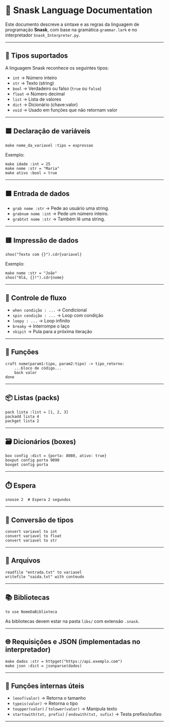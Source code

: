 
# 📘 Snask Language Documentation

Este documento descreve a sintaxe e as regras da linguagem de programação **Snask**, com base na gramática `grammar.lark` e no interpretador `Snask_Interpreter.py`.

---

## 📌 Tipos suportados

A linguagem Snask reconhece os seguintes tipos:

- `int` → Número inteiro
- `str` → Texto (string)
- `bool` → Verdadeiro ou falso (`true` ou `false`)
- `float` → Número decimal
- `list` → Lista de valores
- `dict` → Dicionário (chave:valor)
- `void` → Usado em funções que não retornam valor

---

## 🟦 Declaração de variáveis

```snask
make nome_da_variavel :tipo = expressao
```

Exemplo:
```snask
make idade :int = 25
make nome :str = "Maria"
make ativo :bool = true
```

---

## 🟧 Entrada de dados

- `grab nome :str` → Pede ao usuário uma string.
- `grabnum nome :int` → Pede um número inteiro.
- `grabtxt nome :str` → Também lê uma string.

---

## 🟨 Impressão de dados

```snask
shoo("Texto com {}").cdr{variavel}
```

Exemplo:
```snask
make nome :str = "João"
shoo("Olá, {}!").cdr{nome}
```

---

## 🔁 Controle de fluxo

- `when condição : ...` → Condicional
- `spin condição : ...` → Loop com condição
- `loopy : ...` → Loop infinito
- `breaky` → Interrompe o laço
- `skipit` → Pula para a próxima iteração

---

## 🔧 Funções

```snask
craft nome(param1:tipo, param2:tipo) -> tipo_retorno:
    ...bloco de código...
    back valor
done
```

---

## 📦 Listas (packs)

```snask
pack lista :list = [1, 2, 3]
packadd lista 4
packget lista 2
```

---

## 🗃️ Dicionários (boxes)

```snask
box config :dict = {porta: 8080, ativo: true}
boxput config porta 9090
boxget config porta
```

---

## ⏱️ Espera

```snask
snooze 2  # Espera 2 segundos
```

---

## 🔁 Conversão de tipos

```snask
convert variavel to int
convert variavel to float
convert variavel to str
```

---

## 📁 Arquivos

```snask
readfile "entrada.txt" to variavel
writefile "saida.txt" with conteudo
```

---

## 📚 Bibliotecas

```snask
to use NomeDaBiblioteca
```

As bibliotecas devem estar na pasta `libs/` com extensão `.snask`.

---

## 🌐 Requisições e JSON (implementadas no interpretador)

```snask
make dados :str = httpget("https://api.exemplo.com")
make json :dict = jsonparse(dados)
```

---

## 🧪 Funções internas úteis

- `lenof(valor)` → Retorna o tamanho
- `typeis(valor)` → Retorna o tipo
- `toupper(valor)` / `tolower(valor)` → Manipula texto
- `startswith(txt, prefix)` / `endswith(txt, sufix)` → Testa prefixo/sufixo

---
